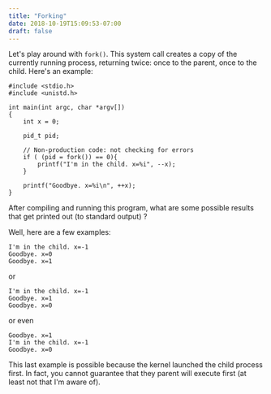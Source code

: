 ```yaml
---
title: "Forking"
date: 2018-10-19T15:09:53-07:00
draft: false
---
```


Let's play around with `fork()`. This system call creates a copy of the
currently running process, returning twice: once to the parent, once to the
child. Here's an example:

```
#include <stdio.h>
#include <unistd.h>

int main(int argc, char *argv[])
{
    int x = 0;

    pid_t pid;

    // Non-production code: not checking for errors
    if ( (pid = fork()) == 0){
        printf("I'm in the child. x=%i", --x);
    }

    printf("Goodbye. x=%i\n", ++x);
}
```

After compiling and running this program, what are some possible results that
get printed out (to standard output) ?

Well, here are a few examples:

```
I'm in the child. x=-1
Goodbye. x=0
Goodbye. x=1
```

or

```
I'm in the child. x=-1
Goodbye. x=1
Goodbye. x=0
```

or even

```
Goodbye. x=1
I'm in the child. x=-1
Goodbye. x=0
```

This last example is possible because the kernel launched the child process
first. In fact, you cannot guarantee that they parent will execute first (at
least not that I'm aware of).

